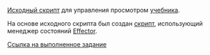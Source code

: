 [Исходный скрипт](https://kodaktor.ru/book_badscript) для управления просмотром [учебника](https://kodaktor.ru/book).

На основе исходного скрипта был создан [скрипт](https://github.com/ShumilinPavel/ITMO-labs/tree/main/effector/effector.js), использующий менеджер состояний [Effector](https://effector.dev/).

[Ссылка на выполненное задание](https://kodaktor.ru/g/_book/b00e5#1)